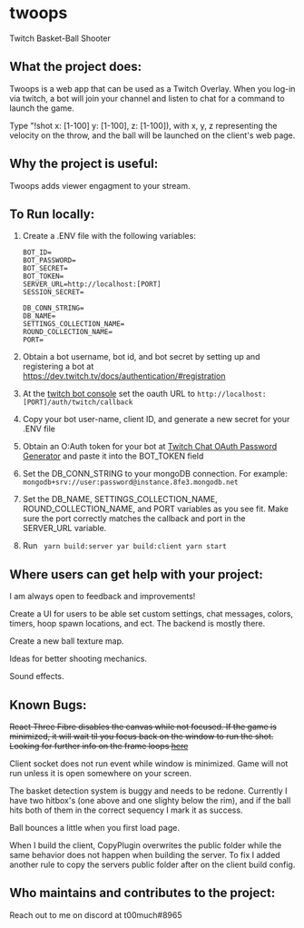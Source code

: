 # twoops
Twitch Basket-Ball Shooter

## What the project does:

Twoops is a web app that can be used as a Twitch Overlay.  When you log-in via twitch, a bot will join your channel and listen to chat for a command to launch the game. 

Type "!shot x: [1-100] y: [1-100], z: [1-100]), with x, y, z representing the velocity on the throw, and the ball will be launched on the client's web page.


## Why the project is useful:

Twoops adds viewer engagment to your stream.

## To Run locally:

  1. Create a .ENV file with  the following variables:
  
        ```BOT_USERNAME=
        BOT_ID=
        BOT_PASSWORD=
        BOT_SECRET=
        BOT_TOKEN=
        SERVER_URL=http://localhost:[PORT]
        SESSION_SECRET=

        DB_CONN_STRING=
        DB_NAME=
        SETTINGS_COLLECTION_NAME=
        ROUND_COLLECTION_NAME=
        PORT=
        ```
        
  2. Obtain a bot username, bot id, and bot secret by setting up and registering a bot at https://dev.twitch.tv/docs/authentication/#registration
  
  3. At the [twitch bot console](https://dev.twitch.tv/console/apps) set the oauth URL to `http://localhost:[PORT]/auth/twitch/callback`
  
  4. Copy your bot user-name, client ID, and generate a new secret for your .ENV file 

  5. Obtain an O:Auth token for your bot at [Twitch Chat OAuth Password Generator](https://twitchapps.com/tmi/) and paste it into the BOT_TOKEN field
  
  6. Set the DB_CONN_STRING to your mongoDB connection. For example: `mongodb+srv://user:password@instance.8fe3.mongodb.net`
  
  7. Set the DB_NAME, SETTINGS_COLLECTION_NAME, ROUND_COLLECTION_NAME, and PORT variables as you see fit. Make sure the port correctly matches the callback and port in the SERVER_URL variable.
  
  8. Run ```
  yarn build:server
  yar build:client
  yarn start```
  
  
## Where users can get help with your project:

I am always open to feedback and improvements!

Create a UI for users to be able set custom settings, chat messages, colors, timers, hoop spawn locations, and ect. The backend is mostly there.

Create a new ball texture map.

Ideas for better shooting mechanics.

Sound effects.

## Known Bugs:

~~React Three Fibre disables the canvas while not focused. If the game is minimized, it will wait til you focus back on the window to run the shot. Looking for further info on the frame loops [here](https://docs.pmnd.rs/react-three-fiber/API/canvas)~~

Client socket does not run event while window is minimized. Game will not run unless it is open somewhere on your screen. 

The basket detection system is buggy and needs to be redone. Currently I have two hitbox's (one above and one slighty below the rim), and if the ball hits both of them in the correct sequency I mark it as success.

Ball bounces a little when you first load page.

When I build the client, CopyPlugin overwrites the public folder while the same behavior does not happen when building the server. To fix I added another rule to copy the servers public folder after on the client build config. 

## Who maintains and contributes to the project:

Reach out to me on discord at t00much#8965

